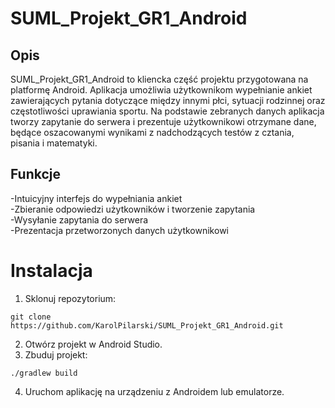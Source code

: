 # SUML_Projekt_GR1_Android

## Opis
SUML_Projekt_GR1_Android to kliencka część projektu przygotowana na platformę Android. Aplikacja umożliwia użytkownikom wypełnianie ankiet zawierających pytania dotyczące między innymi płci, sytuacji rodzinnej oraz częstotliwości uprawiania sportu. Na podstawie zebranych danych aplikacja tworzy zapytanie do serwera i prezentuje użytkownikowi otrzymane dane, będące oszacowanymi wynikami z nadchodzących testów z cztania, pisania i matematyki.

## Funkcje
-Intuicyjny interfejs do wypełniania ankiet <br />
-Zbieranie odpowiedzi użytkowników i tworzenie zapytania <br />
-Wysyłanie zapytania do serwera <br />
-Prezentacja przetworzonych danych użytkownikowi <br />

# Instalacja
1. Sklonuj repozytorium:
```
git clone https://github.com/KarolPilarski/SUML_Projekt_GR1_Android.git
```
2. Otwórz projekt w Android Studio.
3. Zbuduj projekt:
```
./gradlew build
```
4. Uruchom aplikację na urządzeniu z Androidem lub emulatorze.